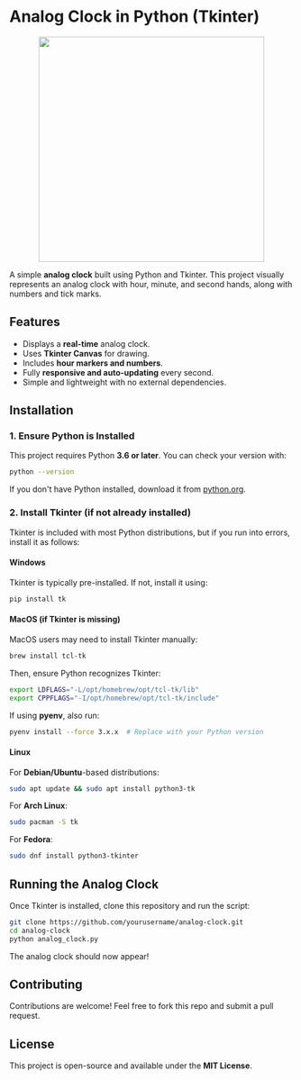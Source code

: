 # Analog Clock in Python (Tkinter)

<p align="center">
  <img src="https://github.com/user-attachments/assets/9f91bbcd-db59-4a14-ad1b-376f30670e6d" width="400">
</p>

A simple **analog clock** built using Python and Tkinter. This project visually represents an analog clock with hour, minute, and second hands, along with numbers and tick marks.

## Features
- Displays a **real-time** analog clock.
- Uses **Tkinter Canvas** for drawing.
- Includes **hour markers and numbers**.
- Fully **responsive and auto-updating** every second.
- Simple and lightweight with no external dependencies.

## Installation
### 1. Ensure Python is Installed
This project requires Python **3.6 or later**. You can check your version with:
```sh
python --version
```
If you don't have Python installed, download it from [python.org](https://www.python.org/downloads/).

### 2. Install Tkinter (if not already installed)
Tkinter is included with most Python distributions, but if you run into errors, install it as follows:

#### **Windows**
Tkinter is typically pre-installed. If not, install it using:
```sh
pip install tk
```

#### **MacOS** (if Tkinter is missing)
MacOS users may need to install Tkinter manually:
```sh
brew install tcl-tk
```
Then, ensure Python recognizes Tkinter:
```sh
export LDFLAGS="-L/opt/homebrew/opt/tcl-tk/lib"
export CPPFLAGS="-I/opt/homebrew/opt/tcl-tk/include"
```
If using **pyenv**, also run:
```sh
pyenv install --force 3.x.x  # Replace with your Python version
```

#### **Linux**
For **Debian/Ubuntu**-based distributions:
```sh
sudo apt update && sudo apt install python3-tk
```
For **Arch Linux**:
```sh
sudo pacman -S tk
```
For **Fedora**:
```sh
sudo dnf install python3-tkinter
```

## Running the Analog Clock
Once Tkinter is installed, clone this repository and run the script:
```sh
git clone https://github.com/yourusername/analog-clock.git
cd analog-clock
python analog_clock.py
```
The analog clock should now appear!

## Contributing
Contributions are welcome! Feel free to fork this repo and submit a pull request.

## License
This project is open-source and available under the **MIT License**.

